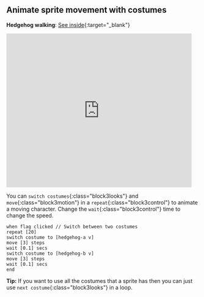 ## Animate sprite movement with costumes

**Hedgehog walking**: [See inside](https://scratch.mit.edu/projects/499398615/editor){:target="_blank"}

<div class="scratch-preview">
  <iframe allowtransparency="true" width="485" height="402" src="https://scratch.mit.edu/projects/embed/499398615/?autostart=false" frameborder="0"></iframe>
</div>

You can `switch costumes`{:class="block3looks"} and `move`{:class="block3motion"} in a `repeat`{:class="block3control"} to animate a moving character. Change the `wait`{:class="block3control"} time to change the speed.

```blocks3
when flag clicked // Switch between two costumes
repeat [20]
switch costume to [hedgehog-a v]
move [3] steps
wait [0.1] secs
switch costume to [hedgehog-b v]
move [3] steps
wait [0.1] secs
end
```

**Tip:** If you want to use all the costumes that a sprite has then you can just use `next costume`{:class="block3looks"} in a loop.

